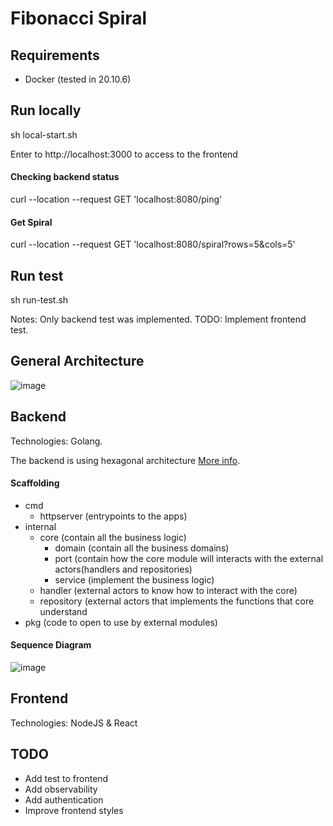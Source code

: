 # Fibonacci Spiral

## Requirements

- Docker (tested in 20.10.6)

## Run locally

sh local-start.sh

Enter to http://localhost:3000 to access to the frontend

#### Checking backend status

curl --location --request GET 'localhost:8080/ping'

#### Get Spiral

curl --location --request GET 'localhost:8080/spiral?rows=5&cols=5'

## Run test

sh run-test.sh

Notes: Only backend test was implemented. TODO: Implement frontend test.

## General Architecture

![image](https://user-images.githubusercontent.com/11558202/140818929-a456da83-7e52-4828-b8a9-69b9d7406cbc.png)

## Backend

Technologies: Golang.

The backend is using hexagonal architecture [More info](https://alistair.cockburn.us/hexagonal-architecture/).

#### Scaffolding

- cmd
  - httpserver (entrypoints to the apps)
- internal
  - core (contain all the business logic)
    - domain (contain all the business domains)
    - port (contain how the core module will interacts with the external actors(handlers and repositories)
    - service (implement the business logic)
  - handler (external actors to know how to interact with the core)
  - repository (external actors that implements the functions that core understand
- pkg (code to open to use by external modules)

#### Sequence Diagram

![image](https://user-images.githubusercontent.com/11558202/140818892-dae938d8-68a7-4084-946a-1efa6a42bb33.png)

## Frontend

Technologies: NodeJS & React

## TODO

- Add test to frontend
- Add observability
- Add authentication
- Improve frontend styles
